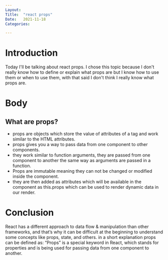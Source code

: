 ```yaml
---
Layout:
Title:	"react props"
Date:	2021-11-18
Categories:

---
```


# Introduction

Today I'll be talking about react props.
I chose this topic because I don't really know
how to define or explain what props are but I know how to use them
or when to use them, with that said I don't think I really know what props are.

# Body
## What are props?

* props are objects which store the value of attributes of a tag and work similar to 
the HTML attributes.
* props gives you a way to pass data from one component to other components.
* they work similar to function arguments, they are passed from one component to another
the same way as arguments are passed in a function.
* Props are immutable meaning they can not be changed or modified inside the component.
* they are then added as attributes which will be available in the component as this.props which
 can be used to render dynamic data in our render.

# Conclusion

React has a different approach to data flow & manipulation than other frameworks, and that’s why it can be difficult at the beginning to understand some concepts like props, state, and others.
in a short explanation props can be defined as:
“Props” is a special keyword in React, which stands for properties and is being used for passing data from one component to another.